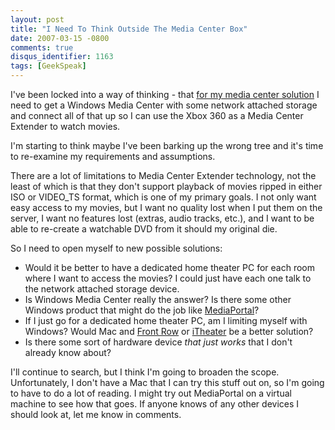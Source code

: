 ```yaml
---
layout: post
title: "I Need To Think Outside The Media Center Box"
date: 2007-03-15 -0800
comments: true
disqus_identifier: 1163
tags: [GeekSpeak]
---
```

I've been locked into a way of thinking - that [for my media center
solution](/archive/2007/03/15/vista-ultimate-media-center-in-virtual-pc-form-not.aspx)
I need to get a Windows Media Center with some network attached storage
and connect all of that up so I can use the Xbox 360 as a Media Center
Extender to watch movies.

 I'm starting to think maybe I've been barking up the wrong tree and
it's time to re-examine my requirements and assumptions.

 There are a lot of limitations to Media Center Extender technology, not
the least of which is that they don't support playback of movies ripped
in either ISO or VIDEO\_TS format, which is one of my primary goals. I
not only want easy access to my movies, but I want no quality lost when
I put them on the server, I want no features lost (extras, audio tracks,
etc.), and I want to be able to re-create a watchable DVD from it should
my original die.

 So I need to open myself to new possible solutions:

-   Would it be better to have a dedicated home theater PC for each room
    where I want to access the movies? I could just have each one talk
    to the network attached storage device.
-   Is Windows Media Center really the answer? Is there some other
    Windows product that might do the job like
    [MediaPortal](http://www.team-mediaportal.com/)?
-   If I just go for a dedicated home theater PC, am I limiting myself
    with Windows? Would Mac and [Front
    Row](http://www.apple.com/imac/frontrow.html) or
    [iTheater](http://www.itheaterproject.com/index.php) be a better
    solution?
-   Is there some sort of hardware device *that just works* that I don't
    already know about?


 I'll continue to search, but I think I'm going to broaden the scope.
Unfortunately, I don't have a Mac that I can try this stuff out on, so
I'm going to have to do a lot of reading. I might try out MediaPortal on
a virtual machine to see how that goes. If anyone knows of any other
devices I should look at, let me know in comments.
